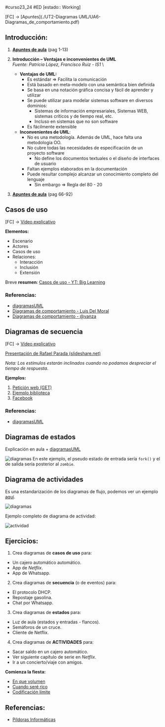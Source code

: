 #curso23_24 #ED [estado:: Working] 


[FC] -> [Apuntes](./UT2-Diagramas UML/UA6-Diagramas_de_comportamiento.pdf)

## Introducción:

1. [**Apuntes de aula**](https://luiscastelar.duckdns.org/2023/temarios/ed/uml-uni_cantabria.pdf) (pag 1-13)
2. **Introducción – Ventajas e inconvenientes de UML** \
   *Fuente: Patricia López, Francisco Ruiz - IS1* \
   + **Ventajas de UML:**
     + Es estándar => Facilita la comunicación
     + Está basado en meta-modelo con una semántica bien definida
     + Se basa en una notación gráfica concisa y fácil de aprender y utilizar
     + Se puede utilizar para modelar sistemas software en diversos dominios:
       + Sistemas de información empresariales, Sistemas WEB, sistemas críticos y de tiempo real, etc.
       + Incluso en sistemas que no son software
     + Es fácilmente extensible
   + **Inconvenientes de UML**:
     + No es una metodología. Además de UML, hace falta una metodología OO.
     + No cubre todas las necesidades de especificación de un proyecto software
       + No define los documentos textuales o el diseño de interfaces de usuario
     + Faltan ejemplos elaborados en la documentación
     + Puede resultar complejo alcanzar un conocimiento completo del lenguaje
       + Sin embargo => Regla del 80 - 20

3.  [**Apuntes de aula**](https://luiscastelar.duckdns.org/2023/temarios/ed/uml-uni_cantabria.pdf) (pag 66-92)

## Casos de uso

[FC] -> [Vídeo explicativo](https://www.youtube.com/watch?v=fJa3cshrFWs)

**Elementos:**
+ Escenario
+ Actores
+ Casos de uso
+ Relaciones:
  + Interacción
  + Inclusión
  + Extensión

Breve **resumen**: [Casos de uso - YT: Big Learning](https://www.youtube.com/watch?v=x4l1Sp03vQo)


### Referencias:
+ [diagramasUML](https://diagramasuml.com/casos-de-uso/)
+ [Diagramas de comportamiento - Luis Del Moral](https://github.com/ldmoral1987/temario-ed-dam/blob/main/UA6-Elaboraci%C3%B3n%20de%20diagramas%20de%20comportamiento.pdf)
+ [Diagramas de comportamiento - @vanza](https://apuntes-daw.javiergutierrez.trade/entornos-de-desarrollo/ut5/recopila.html)


## Diagramas de secuencia

[FC] -> [Vídeo explicativo](https://www.youtube.com/watch?v=xiQfSFxuuBw)

[Presentación de Rafael Parada (slideshare.net)](https://github.com/luiscastelar/clases23-24/blob/main/ed/ED-2-Diagramas%20de%20secuencia.md)

*Nota: Los estímulos estarán inclinados cuando no podamos despreciar el tiempo de respuesta*.

**Ejemplos:**
1. [Petición web (GET)](https://www.arkaitzgarro.com/xhtml/capitulo-1.html)
2. [Ejemplo biblioteca](http://modprosneg.blogspot.com/2012/11/actividad-lunes-12-de-noviembre.html)
3. [Facebook](https://luiscastelar.duckdns.org/2023/assets/ED/UT2_secuencia_facebook.png)


### Referencias:
+ [diagramasUML](https://diagramasuml.com/secuencia/)


## Diagramas de estados
Explicación en aula + [diagramasUML](https://diagramasuml.com/estados/)

![diagramas](https://luiscastelar.duckdns.org/2023/assets/ED/diagrama_de_estados.gif)
En este ejemplo, el pseudo estado de entrada sería `fork()` y el de salida sería posterior al `zombie`.


## Diagrama de actividades

Es una estandarización de los diagramas de flujo, podemos ver un ejemplo [aquí](https://es.slideshare.net/jarinconc/diagrama-actividades).

![diagramas](https://luiscastelar.duckdns.org/2023/assets/ED/diagrama_actividades_vs_flujos.png)

Ejemplo completo de diagrama de actividad:

![actividad](https://luiscastelar.duckdns.org/2023/assets/ED/activity-diagram.png)



## Ejercicios:
1. Crea diagramas de **casos de uso** para:
  + Un cajero automático automático.
  + App de *Netflix*.
  + App de Whatsapp.

2. Crea diagramas de **secuencia** (o de eventos) para:
  + El protocolo DHCP.
  + Repostaje gasolina.
  + Chat por Whatsapp.

3. Crea diagramas de **estados** para:
  + Luz de aula (estados y entradas - flancos).
  + Semáforos de un cruce.
  + Cliente de Netflix.

4. Crea diagramas de **ACTIVIDADES** para:
  + Sacar saldo en un cajero automático.
  + Ver siguiente capítulo de serie en *Netflix*.
  + Ir a un concierto/viaje con amigos.

**Comienza la fiesta:**
  + [En que volumen](https://aceptaelreto.com/problem/statement.php?id=595&cat=146)
  + [Cuando seré rico](https://aceptaelreto.com/problem/statement.php?id=602&cat=146)
  + [Codificación límite](https://aceptaelreto.com/problem/statement.php?id=596&cat=146)


## Referencias:
+ [Píldoras Informáticas](https://www.youtube.com/watch?v=KY81igoV8W0&list=PLU8oAlHdN5BmmxXT0C2HO0bLRHZFWKbhH)